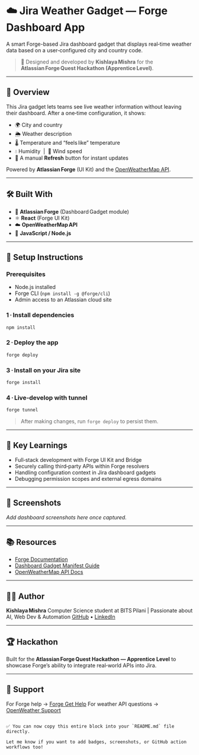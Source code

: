 
# ☁️ Jira Weather Gadget — Forge Dashboard App

A smart Forge-based Jira dashboard gadget that displays real‑time weather data based on a user‑configured city and country code.

> 🎯 Designed and developed by **Kishlaya Mishra** for the **Atlassian Forge Quest Hackathon (Apprentice Level)**.

---

## 🌟 Overview

This Jira gadget lets teams see live weather information without leaving their dashboard. After a one‑time configuration, it shows:

- 🌍 City and country  
- 🌦 Weather description  
- 🌡 Temperature and “feels like” temperature  
- 💧 Humidity &nbsp;|&nbsp; 💨 Wind speed  
- 🔁 A manual **Refresh** button for instant updates  

Powered by **Atlassian Forge** (UI Kit) and the [OpenWeatherMap API](https://openweathermap.org/api).

---

## 🛠 Built With

- 🧱 **Atlassian Forge** (Dashboard Gadget module)  
- ⚛️ **React** (Forge UI Kit)  
- ☁️ **OpenWeatherMap API**  
- 🧠 **JavaScript / Node.js**  

---

## 🚀 Setup Instructions

### Prerequisites
- Node.js installed  
- Forge CLI (`npm install -g @forge/cli`)  
- Admin access to an Atlassian cloud site  

### 1 · Install dependencies
```bash
npm install
````

### 2 · Deploy the app

```bash
forge deploy
```

### 3 · Install on your Jira site

```bash
forge install
```

### 4 · Live‑develop with tunnel

```bash
forge tunnel
```

> After making changes, run `forge deploy` to persist them.

---

## 🧠 Key Learnings

* Full‑stack development with Forge UI Kit and Bridge
* Securely calling third‑party APIs within Forge resolvers
* Handling configuration context in Jira dashboard gadgets
* Debugging permission scopes and external egress domains

---

## 📸 Screenshots

*Add dashboard screenshots here once captured.*

---

## 📚 Resources

* [Forge Documentation](https://developer.atlassian.com/platform/forge/)
* [Dashboard Gadget Manifest Guide](https://developer.atlassian.com/platform/forge/manifest-reference/#jira-dashboard-gadget)
* [OpenWeatherMap API Docs](https://openweathermap.org/current)

---

## 👨‍💻 Author

**Kishlaya Mishra**
Computer Science student at BITS Pilani | Passionate about AI, Web Dev & Automation
[GitHub](https://github.com/kishlayamishra02) • [LinkedIn](https://www.linkedin.com/in/kishlayamishra)

---

## 🏆 Hackathon

Built for the **Atlassian Forge Quest Hackathon — Apprentice Level** to showcase Forge’s ability to integrate real‑world APIs into Jira.

---

## 🤝 Support

For Forge help → [Forge Get Help](https://developer.atlassian.com/platform/forge/get-help/)
For weather API questions → [OpenWeather Support](https://openweathermap.org/support)

```

✅ You can now copy this entire block into your `README.md` file directly.

Let me know if you want to add badges, screenshots, or GitHub action workflows too!
```
